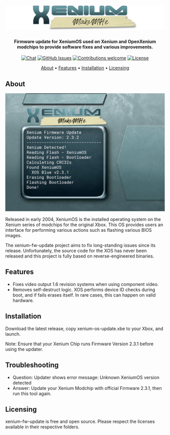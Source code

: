 <h1 align="center">
  <br>
  <a href="https://github.com/MakeMHz/xenium-fw-update"><img src="media/logo.png" alt="Xenium Firmware Update" width="800"></a>
  <br>
</h1>
<h4 align="center">Firmware update for XeniumOS used on Xenium and OpenXenium modchips to provide software fixes and various improvements.</h4>
<p align="center">
 <a href=""><img src="https://img.shields.io/discord/643467096906399804.svg" alt="Chat"></a>
 <a href="https://github.com/MakeMHz/xenium-fw-update/issues"><img src="https://img.shields.io/github/issues/MakeMHz/xenium-fw-update.svg" alt="GitHub Issues"></a>
 <a href=""><img src="https://img.shields.io/badge/contributions-welcome-orange.svg" alt="Contributions welcome"></a>
 <a href="https://opensource.org/licenses/GPL-2.0"><img src="https://img.shields.io/github/license/MakeMHz/xenium-fw-update.svg?color=green" alt="License"></a>
</p>
<p align="center">
  <a href="#about">About</a> •
  <a href="#features">Features</a> •
  <a href="#installation">Installation</a> •
  <a href="#licensing">Licensing</a>
</p>

## About
![screenshot](media/screenshot.png)

Released in early 2004, XeniumOS is the installed operating system on the Xenium series of modchips for the original Xbox. This OS provides users an interface for performing various actions such as flashing various BIOS images.

The xenium-fw-update project aims to fix long-standing issues since its release. Unfortunately, the source code for the XOS has never been released and this project is fully based on reverse-engineered binaries.

## Features
  * Fixes video output 1.6 revision systems when using component video.
  * Removes self-destruct logic. XOS performs device ID checks during boot, and if fails erases itself. In rare cases, this can happen on valid hardware.

## Installation
Download the latest release, copy xenium-os-update.xbe to your Xbox, and launch.

Note: Ensure that your Xenium Chip runs Firmware Version 2.3.1 before using the updater.

## Troubleshooting

- Question: Updater shows error message: Unknown XeniumOS version detected
- Answer: Update your Xenium Modchip with official Firmware 2.3.1, then run this tool again.

## Licensing
xenium-fw-update is free and open source. Please respect the licenses available in their respective folders.

